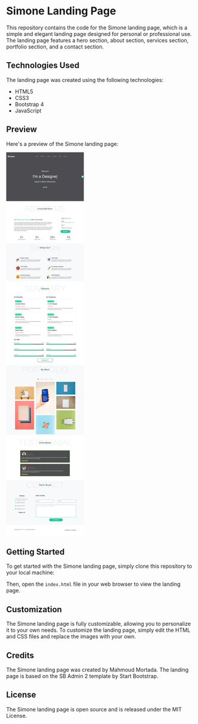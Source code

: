 # Simone Landing Page

This repository contains the code for the Simone landing page, which is a simple and elegant landing page designed for personal or professional use. The landing page features a hero section, about section, services section, portfolio section, and a contact section.

## Technologies Used

The landing page was created using the following technologies:

- HTML5
- CSS3
- Bootstrap 4
- JavaScript

## Preview

Here's a preview of the Simone landing page:

![Simone Landing Page Preview](/images/mahmoudmortada97_github_io_simone-landing-page_.png)

## Getting Started

To get started with the Simone landing page, simply clone this repository to your local machine:

Then, open the `index.html` file in your web browser to view the landing page.

## Customization

The Simone landing page is fully customizable, allowing you to personalize it to your own needs. To customize the landing page, simply edit the HTML and CSS files and replace the images with your own.

## Credits

The Simone landing page was created by Mahmoud Mortada. The landing page is based on the SB Admin 2 template by Start Bootstrap.

## License

The Simone landing page is open source and is released under the MIT License.
